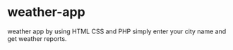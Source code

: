 # weather-app
weather app by using HTML CSS and PHP
simply enter your city name and get weather reports.
